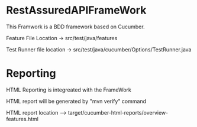 # RestAssuredAPIFrameWork

This Framwork is a BDD framework based on Cucumber.

Feature File Location -> src/test/java/features

Test Runner file location -> src/test/java/cucumber/Options/TestRunner.java



# Reporting
HTML Reporting is integreated with the FrameWork

HTML report will be generated by "mvn verify" command

HTML report location --> target/cucumber-html-reports/overview-features.html
